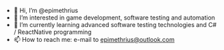 - 👋 Hi, I’m @epimethrius
- 👀 I’m interested in game development, software testing and automation
- 🌱 I’m currently learning advanced software testing technologies and C# / ReactNative programming
- 📫 How to reach me: e-mail to epimethrius@outlook.com

<!---
epimethrius/epimethrius is a ✨ special ✨ repository because its `README.md` (this file) appears on your GitHub profile.
You can click the Preview link to take a look at your changes.
--->
